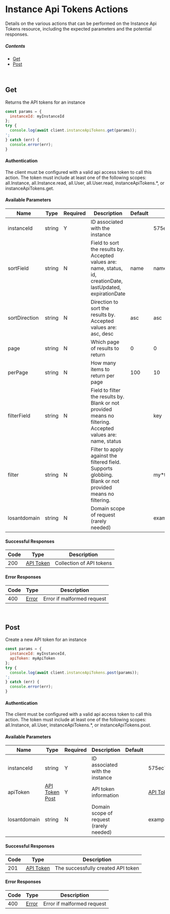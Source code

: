 # Instance Api Tokens Actions

Details on the various actions that can be performed on the
Instance Api Tokens resource, including the expected
parameters and the potential responses.

##### Contents

*   [Get](#get)
*   [Post](#post)

<br/>

## Get

Returns the API tokens for an instance

```javascript
const params = {
  instanceId: myInstanceId
};
try {
  console.log(await client.instanceApiTokens.get(params));
';
} catch (err) {
  console.error(err);
}
```

#### Authentication
The client must be configured with a valid api access token to call this
action. The token must include at least one of the following scopes:
all.Instance, all.Instance.read, all.User, all.User.read, instanceApiTokens.*, or instanceApiTokens.get.

#### Available Parameters

| Name | Type | Required | Description | Default | Example |
| ---- | ---- | -------- | ----------- | ------- | ------- |
| instanceId | string | Y | ID associated with the instance |  | 575ec7417ae143cd83dc4a96 |
| sortField | string | N | Field to sort the results by. Accepted values are: name, status, id, creationDate, lastUpdated, expirationDate | name | name |
| sortDirection | string | N | Direction to sort the results by. Accepted values are: asc, desc | asc | asc |
| page | string | N | Which page of results to return | 0 | 0 |
| perPage | string | N | How many items to return per page | 100 | 10 |
| filterField | string | N | Field to filter the results by. Blank or not provided means no filtering. Accepted values are: name, status |  | key |
| filter | string | N | Filter to apply against the filtered field. Supports globbing. Blank or not provided means no filtering. |  | my*token |
| losantdomain | string | N | Domain scope of request (rarely needed) |  | example.com |

#### Successful Responses

| Code | Type | Description |
| ---- | ---- | ----------- |
| 200 | [API Token](../lib/schemas/apiToken.json) | Collection of API tokens |

#### Error Responses

| Code | Type | Description |
| ---- | ---- | ----------- |
| 400 | [Error](../lib/schemas/error.json) | Error if malformed request |

<br/>

## Post

Create a new API token for an instance

```javascript
const params = {
  instanceId: myInstanceId,
  apiToken: myApiToken
};
try {
  console.log(await client.instanceApiTokens.post(params));
';
} catch (err) {
  console.error(err);
}
```

#### Authentication
The client must be configured with a valid api access token to call this
action. The token must include at least one of the following scopes:
all.Instance, all.User, instanceApiTokens.*, or instanceApiTokens.post.

#### Available Parameters

| Name | Type | Required | Description | Default | Example |
| ---- | ---- | -------- | ----------- | ------- | ------- |
| instanceId | string | Y | ID associated with the instance |  | 575ec7417ae143cd83dc4a96 |
| apiToken | [API Token Post](../lib/schemas/apiTokenPost.json) | Y | API token information |  | [API Token Post Example](_schemas.md#api-token-post-example) |
| losantdomain | string | N | Domain scope of request (rarely needed) |  | example.com |

#### Successful Responses

| Code | Type | Description |
| ---- | ---- | ----------- |
| 201 | [API Token](../lib/schemas/apiToken.json) | The successfully created API token |

#### Error Responses

| Code | Type | Description |
| ---- | ---- | ----------- |
| 400 | [Error](../lib/schemas/error.json) | Error if malformed request |
